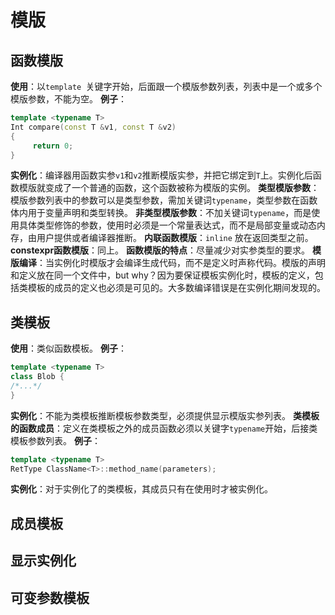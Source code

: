 # 模版
## 函数模版
**使用**：以`template `关键字开始，后面跟一个模版参数列表，列表中是一个或多个模版参数，不能为空。
**例子**：
```c++
template <typename T>
Int compare(const T &v1, const T &v2)
{
     return 0;
}
```
**实例化**：编译器用函数实参`v1`和`v2`推断模版实参，并把它绑定到`T`上。实例化后函数模版就变成了一个普通的函数，这个函数被称为模版的实例。
**类型模版参数**：模版参数列表中的参数可以是类型参数，需加关键词`typename`，类型参数在函数体内用于变量声明和类型转换。
**非类型模版参数**：不加关键词`typename`，而是使用具体类型修饰的参数，使用时必须是一个常量表达式，而不是局部变量或动态内存，由用户提供或者编译器推断。
**内联函数模版**：`inline` 放在返回类型之前。
**constexpr函数模版**：同上。
**函数模版的特点**：尽量减少对实参类型的要求。
**模版编译**：当实例化时模版才会编译生成代码，而不是定义时声称代码。模版的声明和定义放在同一个文件中，but why？因为要保证模板实例化时，模板的定义，包括类模板的成员的定义也必须是可见的。大多数编译错误是在实例化期间发现的。
## 类模板
**使用**：类似函数模板。
**例子**：
```c++
template <typename T>
class Blob {
/*...*/
}
```
**实例化**：不能为类模板推断模板参数类型，必须提供显示模版实参列表。
**类模板的函数成员**：定义在类模板之外的成员函数必须以关键字`typename`开始，后接类模板参数列表。
**例子**：
```c++
template <typename T>
RetType ClassName<T>::method_name(parameters);
```
**实例化**：对于实例化了的类模板，其成员只有在使用时才被实例化。
## 成员模板

## 显示实例化
## 可变参数模板
